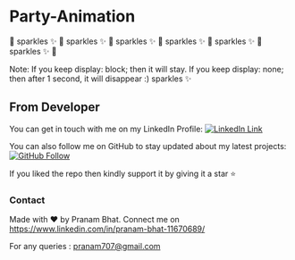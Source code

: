 # Party-Animation

:dizzy: sparkles :sparkles: :dizzy: sparkles :sparkles: :dizzy: sparkles :sparkles: :dizzy: sparkles :sparkles: :dizzy: sparkles :sparkles: :dizzy: sparkles :sparkles: :dizzy:

Note: If you keep display: block; then it will stay. If you keep display: none; then after 1 second, it will disappear :) sparkles :sparkles:


## From Developer

You can get in touch with me on my LinkedIn Profile: [![LinkedIn Link](https://img.shields.io/badge/Connect-Pranam%20Bhat-blue.svg?logo=linkedin&longCache=true&style=social&label=Connect
)](https://www.linkedin.com/in/pranam-bhat-11670689/)

You can also follow me on GitHub to stay updated about my latest projects: [![GitHub Follow](https://img.shields.io/badge/Connect-Pranam%20Bhat-blue.svg?logo=Github&longCache=true&style=social&label=Follow)](https://github.com/PranamBhat)

If you liked the repo then kindly support it by giving it a star ⭐

### Contact

Made with :heart: by Pranam Bhat. Connect me on https://www.linkedin.com/in/pranam-bhat-11670689/

For any queries : pranam707@gmail.com

